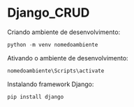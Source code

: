# Django_CRUD

Criando ambiente de desenvolvimento:

```python
python -m venv nomedoambiente
```

Ativando o ambiente de desenvolvimento:

```python
nomedoambiente\Scripts\activate
```

Instalando framework Django:
```python
pip install django
```
